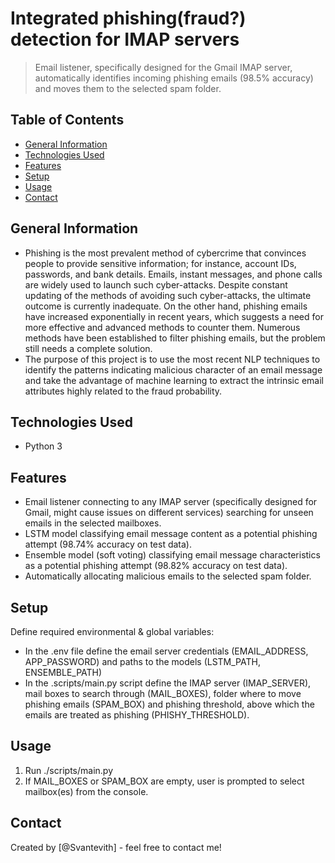 # Integrated phishing(fraud?) detection for IMAP servers
> Email listener, specifically designed for the Gmail IMAP server, automatically identifies incoming phishing emails (98.5% accuracy) and moves them to the selected spam folder. 

## Table of Contents
* [General Information](#general-information)
* [Technologies Used](#technologies-used)
* [Features](#features)
* [Setup](#setup)
* [Usage](#usage)
* [Contact](#contact)

## General Information
- Phishing is the most prevalent method of cybercrime that convinces people to provide sensitive information; for instance, account IDs, passwords, and bank details. Emails, instant messages, and phone calls are widely used to launch such cyber-attacks. Despite constant updating of the methods of avoiding such cyber-attacks, the ultimate outcome is currently inadequate. On the other hand, phishing emails have increased exponentially in recent years, which suggests a need for more effective and advanced methods to counter them. Numerous methods have been established to filter phishing emails, but the problem still needs a complete solution. 
- The purpose of this project is to use the most recent NLP techniques to identify the patterns indicating malicious character of an email message and take the advantage of machine learning to extract the intrinsic email attributes highly related to the fraud probability. 

## Technologies Used
- Python 3

## Features
- Email listener connecting to any IMAP server (specifically designed for Gmail, might cause issues on different services) searching for unseen emails in the selected mailboxes.
- LSTM model classifying email message content as a potential phishing attempt (98.74% accuracy on test data).
- Ensemble model (soft voting) classifying email message characteristics as a potential phishing attempt (98.82% accuracy on test data).
- Automatically allocating malicious emails to the selected spam folder.

## Setup
Define required environmental & global variables:
- In the .env file define the email server credentials (EMAIL_ADDRESS, APP_PASSWORD) and paths to the models (LSTM_PATH, ENSEMBLE_PATH)
- In the .scripts/main.py script define the IMAP server (IMAP_SERVER), mail boxes to search through (MAIL_BOXES), folder where to move phishing emails (SPAM_BOX) and phishing threshold, above which the emails are treated as phishing (PHISHY_THRESHOLD).

## Usage
1. Run ./scripts/main.py
2. If MAIL_BOXES or SPAM_BOX are empty, user is prompted to select mailbox(es) from the console.

## Contact
Created by [@Svantevith] - feel free to contact me!
